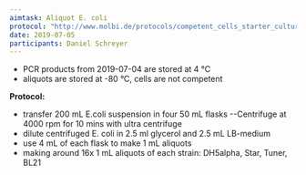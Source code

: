 ```yaml
---
aimtask: Aliquot E. coli
protocol: "http://www.molbi.de/protocols/competent_cells_starter_cultures_v1_0.htm Day 3: Morning"
date: 2019-07-05
participants: Daniel Schreyer
---
```


* PCR products from 2019-07-04 are stored at 4 °C
* aliquots are stored at -80 °C, cells are not competent

**Protocol:**

* transfer 200 mL E.coli suspension in four 50 mL flasks --Centrifuge at 4000 rpm for 10 mins with ultra centrifuge
* dilute centrifuged E. coli in 2.5 ml glycerol and 2.5 mL LB-medium
* use 4 mL of each flask to make 1 mL aliquots
* making around 16x 1 mL aliquots of each strain: DH5alpha, Star, Tuner, BL21
